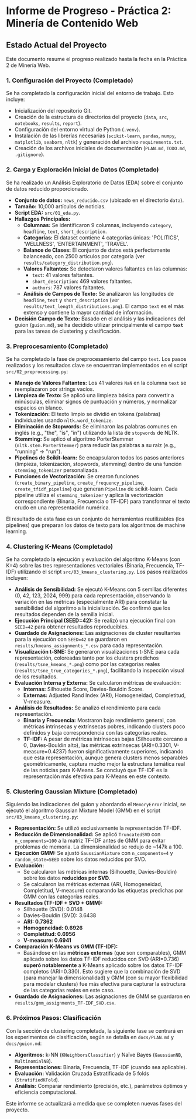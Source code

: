 # Informe de Progreso - Práctica 2: Minería de Contenido Web

## Estado Actual del Proyecto

Este documento resume el progreso realizado hasta la fecha en la Práctica 2 de Minería Web.

### 1. Configuración del Proyecto (Completado)

Se ha completado la configuración inicial del entorno de trabajo. Esto incluye:

- Inicialización del repositorio Git.
- Creación de la estructura de directorios del proyecto (`data`, `src`, `notebooks`, `results`, `report`).
- Configuración del entorno virtual de Python (`.venv`).
- Instalación de las librerías necesarias (`scikit-learn`, `pandas`, `numpy`, `matplotlib`, `seaborn`, `nltk`) y generación del archivo `requirements.txt`.
- Creación de los archivos iniciales de documentación (`PLAN.md`, `TODO.md`, `.gitignore`).

### 2. Carga y Exploración Inicial de Datos (Completado)

Se ha realizado un Análisis Exploratorio de Datos (EDA) sobre el conjunto de datos reducido proporcionado.

- **Conjunto de datos:** `news_reducido.csv` (ubicado en el directorio `data`).
- **Tamaño:** 10,000 artículos de noticias.
- **Script EDA:** `src/01_eda.py`.
- **Hallazgos Principales:**
    - **Columnas:** Se identificaron 9 columnas, incluyendo `category`, `headline`, `text`, `short_description`.
    - **Categorías:** El dataset contiene 4 categorías únicas: 'POLITICS', 'WELLNESS', 'ENTERTAINMENT', 'TRAVEL'.
    - **Balance de Clases:** El conjunto de datos está perfectamente balanceado, con 2500 artículos por categoría (ver `results/category_distribution.png`).
    - **Valores Faltantes:** Se detectaron valores faltantes en las columnas:
        - `text`: 41 valores faltantes.
        - `short_description`: 469 valores faltantes.
        - `authors`: 787 valores faltantes.
    - **Análisis de Campos de Texto:** Se analizaron las longitudes de `headline`, `text` y `short_description` (ver `results/text_length_distributions.png`). El campo `text` es el más extenso y contiene la mayor cantidad de información.
- **Decisión Campo de Texto:** Basado en el análisis y las indicaciones del guion (`guion.md`), se ha decidido utilizar principalmente el campo **`text`** para las tareas de clustering y clasificación.

### 3. Preprocesamiento (Completado)

Se ha completado la fase de preprocesamiento del campo `text`. Los pasos realizados y los resultados clave se encuentran implementados en el script `src/02_preprocessing.py`:

- **Manejo de Valores Faltantes:** Los 41 valores `NaN` en la columna `text` se reemplazaron por strings vacíos.
- **Limpieza de Texto:** Se aplicó una limpieza básica para convertir a minúsculas, eliminar signos de puntuación y números, y normalizar espacios en blanco.
- **Tokenización:** El texto limpio se dividió en tokens (palabras) individuales usando `nltk.word_tokenize`.
- **Eliminación de Stopwords:** Se eliminaron las palabras comunes en inglés (e.g., "the", "is", "in") utilizando la lista de `stopwords` de NLTK.
- **Stemming:** Se aplicó el algoritmo PorterStemmer (`nltk.stem.PorterStemmer`) para reducir las palabras a su raíz (e.g., "running" -> "run").
- **Pipelines de Scikit-learn:** Se encapsularon todos los pasos anteriores (limpieza, tokenización, stopwords, stemming) dentro de una función `stemming_tokenizer` personalizada.
- **Funciones de Vectorización:** Se crearon funciones (`create_binary_pipeline`, `create_frequency_pipeline`, `create_tfidf_pipeline`) que generan `Pipeline` de scikit-learn. Cada pipeline utiliza el `stemming_tokenizer` y aplica la vectorización correspondiente (Binaria, Frecuencia o TF-IDF) para transformar el texto crudo en una representación numérica.

El resultado de esta fase es un conjunto de herramientas reutilizables (los pipelines) que preparan los datos de texto para los algoritmos de machine learning.

### 4. Clustering K-Means (Completado)

Se ha completado la ejecución y evaluación del algoritmo K-Means (con K=4) sobre las tres representaciones vectoriales (Binaria, Frecuencia, TF-IDF) utilizando el script `src/03_kmeans_clustering.py`. Los pasos realizados incluyen:

- **Análisis de Sensibilidad:** Se ejecutó K-Means con 5 semillas diferentes (0, 42, 123, 2024, 999) para cada representación, observando la variación en las métricas (especialmente ARI) para constatar la sensibilidad del algoritmo a la inicialización. Se confirmó que los resultados dependen de la semilla inicial.
- **Ejecución Principal (SEED=42):** Se realizó una ejecución final con `SEED=42` para obtener resultados reproducibles.
- **Guardado de Asignaciones:** Las asignaciones de cluster resultantes para la ejecución con `SEED=42` se guardaron en `results/kmeans_assignments_*.csv` para cada representación.
- **Visualización t-SNE:** Se generaron visualizaciones t-SNE para cada representación, coloreadas tanto por los clusters predichos (`results/tsne_kmeans_*.png`) como por las categorías reales (`results/tsne_true_categories_*.png`), facilitando la inspección visual de los resultados.
- **Evaluación Interna y Externa:** Se calcularon métricas de evaluación:
    - **Internas:** Silhouette Score, Davies-Bouldin Score.
    - **Externas:** Adjusted Rand Index (ARI), Homogeneidad, Completitud, V-measure.
- **Análisis de Resultados:** Se analizó el rendimiento para cada representación.
    - **Binaria y Frecuencia:** Mostraron bajo rendimiento general, con métricas intrínsecas y extrínsecas pobres, indicando clusters poco definidos y baja correspondencia con las categorías reales.
    - **TF-IDF:** A pesar de métricas intrínsecas bajas (Silhouette cercano a 0, Davies-Bouldin alto), las métricas extrínsecas (ARI=0.3301, V-measure=0.4237) fueron significativamente superiores, indicando que esta representación, aunque genera clusters menos separables geométricamente, captura mucho mejor la estructura temática real de las noticias para K-Means. Se concluyó que TF-IDF es la representación más efectiva para K-Means en este contexto.

### 5. Clustering Gaussian Mixture (Completado)

Siguiendo las indicaciones del guion y abordando el `MemoryError` inicial, se ejecutó el algoritmo Gaussian Mixture Model (GMM) en el script `src/03_kmeans_clustering.py`:

- **Representación:** Se utilizó exclusivamente la representación TF-IDF.
- **Reducción de Dimensionalidad:** Se aplicó `TruncatedSVD` con `n_components=100` a la matriz TF-IDF antes de GMM para evitar problemas de memoria. La dimensionalidad se redujo de ~147k a 100.
- **Ejecución GMM:** Se ajustó `GaussianMixture` con `n_components=4` y `random_state=SEED` sobre los datos reducidos por SVD.
- **Evaluación:**
    - Se calcularon las métricas internas (Silhouette, Davies-Bouldin) sobre los datos **reducidos por SVD**.
    - Se calcularon las métricas externas (ARI, Homogeneidad, Completitud, V-measure) comparando las etiquetas predichas por GMM con las categorías reales.
- **Resultados (TF-IDF + SVD + GMM):**
    - Silhouette (SVD): 0.0148
    - Davies-Bouldin (SVD): 3.6438
    - **ARI: 0.7362**
    - **Homogeneidad: 0.6926**
    - **Completitud: 0.6956**
    - **V-measure: 0.6941**
- **Comparación K-Means vs GMM (TF-IDF):**
    - Basándose en las **métricas externas** (que son comparables), GMM aplicado sobre los datos TF-IDF reducidos con SVD (ARI=0.736) **superó notablemente** a K-Means aplicado sobre los datos TF-IDF completos (ARI=0.330). Esto sugiere que la combinación de SVD (para manejar la dimensionalidad) y GMM (con su mayor flexibilidad para modelar clusters) fue más efectiva para capturar la estructura de las categorías reales en este caso.
- **Guardado de Asignaciones:** Las asignaciones de GMM se guardaron en `results/gmm_assignments_TF-IDF_SVD.csv`.

### 6. Próximos Pasos: Clasificación

Con la sección de clustering completada, la siguiente fase se centrará en los experimentos de clasificación, según se detalla en `docs/PLAN.md` y `docs/guion.md`:

- **Algoritmos:** k-NN (`KNeighborsClassifier`) y Naïve Bayes (`GaussianNB`, `MultinomialNB`).
- **Representaciones:** Binaria, Frecuencia, TF-IDF (cuando sea aplicable).
- **Evaluación:** Validación Cruzada Estratificada de 5 folds (`StratifiedKFold`).
- **Análisis:** Comparar rendimiento (precisión, etc.), parámetros óptimos y eficiencia computacional.

Este informe se actualizará a medida que se completen nuevas fases del proyecto. 